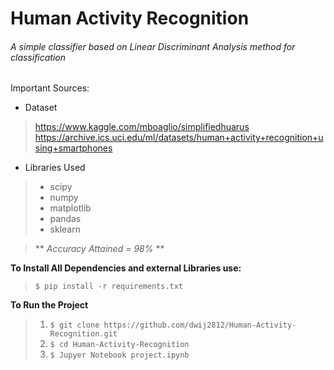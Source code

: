 # Human Activity Recognition
###### A simple classifier based on Linear Discriminant Analysis method for classification

Important Sources:
- Dataset
> https://www.kaggle.com/mboaglio/simplifiedhuarus
> https://archive.ics.uci.edu/ml/datasets/human+activity+recognition+using+smartphones

- Libraries Used
> * scipy
> * numpy
> * matplotlib
> * pandas
> * sklearn

> ** *Accuracy Attained = 98%* **

**To Install All Dependencies and external Libraries use:**
> ```$ pip install -r requirements.txt``` 

**To Run the Project**

> 1. ```$ git clone https://github.com/dwij2812/Human-Activity-Recognition.git```
> 2. ```$ cd Human-Activity-Recognition```
> 3. ```$ Jupyer Notebook project.ipynb```
